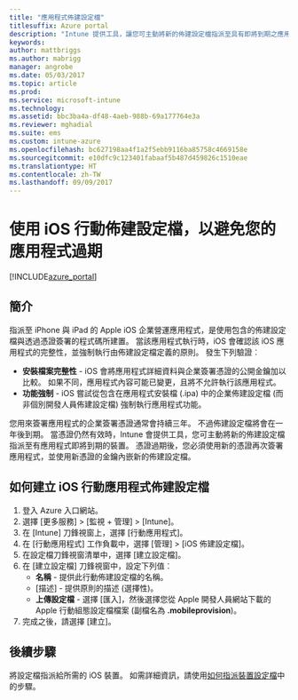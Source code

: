 ```yaml
---
title: "應用程式佈建設定檔"
titlesuffix: Azure portal
description: "Intune 提供工具，讓您可主動將新的佈建設定檔指派至具有即將到期之應用程式的裝置。"
keywords: 
author: mattbriggs
ms.author: mabrigg
manager: angrobe
ms.date: 05/03/2017
ms.topic: article
ms.prod: 
ms.service: microsoft-intune
ms.technology: 
ms.assetid: bbc3ba4a-df48-4aeb-988b-69a177764e3a
ms.reviewer: mghadial
ms.suite: ems
ms.custom: intune-azure
ms.openlocfilehash: bc627198aa4f1a2f5ebb9116ba85758c4669158e
ms.sourcegitcommit: e10dfc9c123401fabaaf5b487d459826c1510eae
ms.translationtype: HT
ms.contentlocale: zh-TW
ms.lasthandoff: 09/09/2017
---
```

# <a name="use-ios-mobile-provisioning-profiles-to-prevent-your-apps-from-expiring"></a>使用 iOS 行動佈建設定檔，以避免您的應用程式過期

[!INCLUDE[azure_portal](./includes/azure_portal.md)]

## <a name="introduction"></a>簡介

指派至 iPhone 與 iPad 的 Apple iOS 企業營運應用程式，是使用包含的佈建設定檔與透過憑證簽署的程式碼所建置。 當該應用程式執行時，iOS 會確認該 iOS 應用程式的完整性，並強制執行由佈建設定檔定義的原則。 發生下列驗證︰

- **安裝檔案完整性** - iOS 會將應用程式詳細資料與企業簽署憑證的公開金鑰加以比較。 如果不同，應用程式內容可能已變更，且將不允許執行該應用程式。
- **功能強制** - iOS 嘗試從包含在應用程式安裝檔 (.ipa) 中的企業佈建設定檔 (而非個別開發人員佈建設定檔) 強制執行應用程式功能。


您用來簽署應用程式的企業簽署憑證通常會持續三年。 不過佈建設定檔將會在一年後到期。 當憑證仍然有效時，Intune 會提供工具，您可主動將新的佈建設定檔指派至有應用程式即將到期的裝置。
憑證過期後，您必須使用新的憑證再次簽署應用程式，並使用新憑證的金鑰內嵌新的佈建設定檔。


## <a name="how-to-create-an-ios-mobile-app-provisioning-profile"></a>如何建立 iOS 行動應用程式佈建設定檔

1. 登入 Azure 入口網站。
2. 選擇 [更多服務] > [監視 + 管理] > [Intune]。
3. 在 [Intune] 刀鋒視窗上，選擇 [行動應用程式]。
1.  在 [行動應用程式] 工作負載中，選擇 [管理] > [iOS 佈建設定檔]。
2.  在設定檔刀鋒視窗清單中，選擇 [建立設定檔]。
3. 在 [建立設定檔] 刀鋒視窗中，設定下列值︰
    - **名稱** - 提供此行動佈建設定檔的名稱。
    - [描述] - 提供原則的描述 (選擇性)。
    - **上傳設定檔** - 選擇 [匯入]，然後選擇您從 Apple 開發人員網站下載的 Apple 行動組態設定檔檔案 (副檔名為 **.mobileprovision**)。
4. 完成之後，請選擇 [建立]。

## <a name="next-steps"></a>後續步驟

將設定檔指派給所需的 iOS 裝置。 如需詳細資訊，請使用[如何指派裝置設定檔](device-profile-assign.md)中的步驟。
